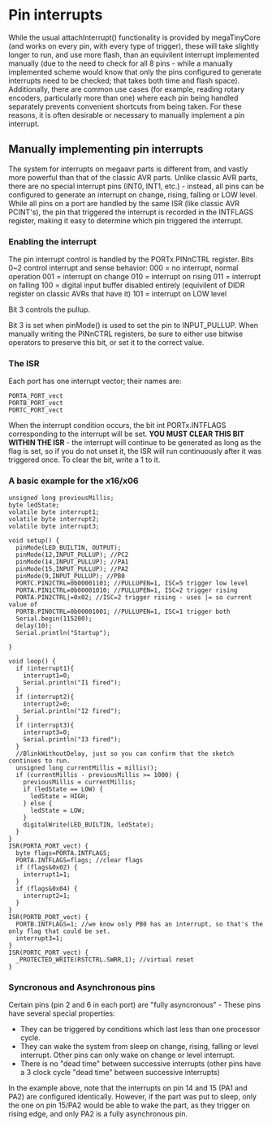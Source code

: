 # Pin interrupts
While the usual attachInterrupt() functionality is provided by megaTinyCore (and works on every pin, with every type of trigger), these will take slightly longer to run, and use more flash, than an equivilent interrupt implemented manually (due to the need to check for all 8 pins - while a manually implemented scheme would know that only the pins configured to generate interrupts need to be checked; that takes both time and flash space). Additionally, there are common use cases (for example, reading rotary encoders, particularly more than one) where each pin being handled separately prevents convenient shortcuts from being taken. For these reasons, it is often desirable or necessary to manually implement a pin interrupt. 

## Manually implementing pin interrupts
The system for interrupts on megaavr parts is different from, and vastly more powerful than that of the classic AVR parts. Unlike classic AVR parts, there are no special interrupt pins (INT0, INT1, etc.) - instead, all pins can be configured to generate an interrupt on change, rising, falling or LOW level. While all pins on a port are handled by the same ISR (like classic AVR PCINT's), the pin that triggered the interrupt is recorded in the INTFLAGS register, making it easy to determine which pin triggered the interrupt.

### Enabling the interrupt
The pin interrupt control is handled by the PORTx.PINnCTRL register.
Bits 0~2 control interrupt and sense behavior: 
000 = no interrupt, normal operation
001 = interrupt on change
010 = interrupt on rising
011 = interrupt on falling
100 = digital input buffer disabled entirely (equivilent of DIDR register on classic AVRs that have it)
101 = interrupt on LOW level

Bit 3 controls the pullup.

Bit 3 is set when pinMode() is used to set the pin to INPUT_PULLUP. When manually writing the PINnCTRL registers, be sure to either use bitwise operators to preserve this bit, or set it to the correct value. 

### The ISR
Each port has one interrupt vector; their names are:
    
    PORTA_PORT_vect
    PORTB_PORT_vect
    PORTC_PORT_vect

When the interrupt condition occurs, the bit int PORTx.INTFLAGS corresponding to the interrupt will be set. **YOU MUST CLEAR THIS BIT WITHIN THE ISR** - the interrupt will continue to be generated as long as the flag is set, so if you do not unset it, the ISR will run continuously after it was triggered once. To clear the bit, write a 1 to it. 

### A basic example for the x16/x06

    unsigned long previousMillis;
    byte ledState;
    volatile byte interrupt1;
    volatile byte interrupt2;
    volatile byte interrupt3;

    void setup() {
      pinMode(LED_BUILTIN, OUTPUT);
      pinMode(12,INPUT_PULLUP); //PC2
      pinMode(14,INPUT_PULLUP); //PA1
      pinMode(15,INPUT_PULLUP); //PA2
      pinMode(9,INPUT_PULLUP); //PB0
      PORTC.PIN2CTRL=0b00001101; //PULLUPEN=1, ISC=5 trigger low level
      PORTA.PIN1CTRL=0b00001010; //PULLUPEN=1, ISC=2 trigger rising
      PORTA.PIN2CTRL|=0x02; //ISC=2 trigger rising - uses |= so current value of 
      PORTB.PIN0CTRL=0b00001001; //PULLUPEN=1, ISC=1 trigger both
      Serial.begin(115200);
      delay(10);
      Serial.println("Startup");

    }

    void loop() {
      if (interrupt1){
        interrupt1=0;
        Serial.println("I1 fired");
      }
      if (interrupt2){
        interrupt2=0;
        Serial.println("I2 fired");
      }
      if (interrupt3){
        interrupt3=0;
        Serial.println("I3 fired");
      }
      //BlinkWithoutDelay, just so you can confirm that the sketch continues to run. 
      unsigned long currentMillis = millis();
      if (currentMillis - previousMillis >= 1000) {
        previousMillis = currentMillis;
        if (ledState == LOW) {
          ledState = HIGH;
        } else {
          ledState = LOW;
        }
        digitalWrite(LED_BUILTIN, ledState);
      }
    }
    ISR(PORTA_PORT_vect) {
      byte flags=PORTA.INTFLAGS;
      PORTA.INTFLAGS=flags; //clear flags
      if (flags&0x02) {
        interrupt1=1;
      }
      if (flags&0x04) {
        interrupt2=1;
      }
    }
    ISR(PORTB_PORT_vect) {
      PORTB.INTFLAGS=1; //we know only PB0 has an interrupt, so that's the only flag that could be set. 
      interrupt3=1;
    }
    ISR(PORTC_PORT_vect) {
      _PROTECTED_WRITE(RSTCTRL.SWRR,1); //virtual reset
    }

### Syncronous and Asynchronous pins
Certain pins (pin 2 and 6 in each port) are "fully asyncronous" - These pins have several special properties:
* They can be triggered by conditions which last less than one processor cycle. 
* They can wake the system from sleep on change, rising, falling or level interrupt. Other pins can only wake on change or level interrupt. 
* There is no "dead time" between successive interrupts (other pins have a 3 clock cycle "dead time" between successive interrupts)

In the example above, note that the interrupts on pin 14 and 15 (PA1 and PA2) are configured identically. However, if the part was put to sleep, only the one on pin 15/PA2 would be able to wake the part, as they trigger on rising edge, and only PA2 is a fully asynchronous pin. 
